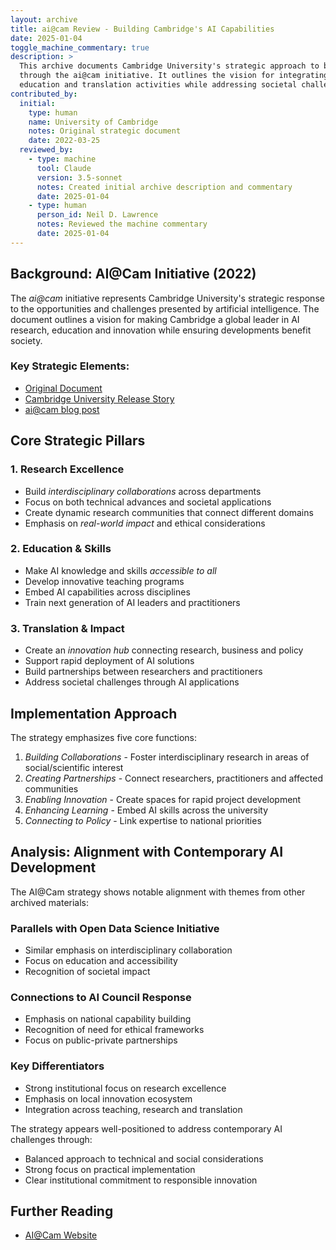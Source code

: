 ```yaml
---
layout: archive
title: ai@cam Review - Building Cambridge's AI Capabilities
date: 2025-01-04
toggle_machine_commentary: true
description: >
  This archive documents Cambridge University's strategic approach to building AI capabilities 
  through the ai@cam initiative. It outlines the vision for integrating AI across research,
  education and translation activities while addressing societal challenges and ethical concerns.
contributed_by:
  initial:
    type: human
    name: University of Cambridge
    notes: Original strategic document
    date: 2022-03-25
  reviewed_by:
    - type: machine
      tool: Claude
      version: 3.5-sonnet
      notes: Created initial archive description and commentary
      date: 2025-01-04
    - type: human
      person_id: Neil D. Lawrence
      notes: Reviewed the machine commentary
      date: 2025-01-04
---
```


<div class="machine-commentary" markdown="1">

## Background: AI@Cam Initiative (2022)

The *ai@cam* initiative represents Cambridge University's strategic response to the opportunities and challenges presented by artificial intelligence. The document outlines a vision for making Cambridge a global leader in AI research, education and innovation while ensuring developments benefit society.

### Key Strategic Elements:

- [Original Document](https://www.cam.ac.uk/system/files/aicam_review_april22.pdf)
- [Cambridge University Release Story](https://www.cam.ac.uk/stories/ai-at-cam)
- [ai@cam blog post](https://ai.cam.ac.uk/blog/ai-needs-to-serve-people-science-and-society)

## Core Strategic Pillars

### 1. Research Excellence

- Build *interdisciplinary collaborations* across departments
- Focus on both technical advances and societal applications
- Create dynamic research communities that connect different domains
- Emphasis on *real-world impact* and ethical considerations

### 2. Education & Skills

- Make AI knowledge and skills *accessible to all*
- Develop innovative teaching programs
- Embed AI capabilities across disciplines
- Train next generation of AI leaders and practitioners

### 3. Translation & Impact

- Create an *innovation hub* connecting research, business and policy
- Support rapid deployment of AI solutions
- Build partnerships between researchers and practitioners
- Address societal challenges through AI applications

## Implementation Approach

The strategy emphasizes five core functions:

1. *Building Collaborations* - Foster interdisciplinary research in areas of social/scientific interest
2. *Creating Partnerships* - Connect researchers, practitioners and affected communities
3. *Enabling Innovation* - Create spaces for rapid project development
4. *Enhancing Learning* - Embed AI skills across the university
5. *Connecting to Policy* - Link expertise to national priorities

## Analysis: Alignment with Contemporary AI Development

The AI@Cam strategy shows notable alignment with themes from other archived materials:

### Parallels with Open Data Science Initiative
- Similar emphasis on interdisciplinary collaboration
- Focus on education and accessibility
- Recognition of societal impact

### Connections to AI Council Response
- Emphasis on national capability building
- Recognition of need for ethical frameworks
- Focus on public-private partnerships

### Key Differentiators
- Strong institutional focus on research excellence
- Emphasis on local innovation ecosystem
- Integration across teaching, research and translation

The strategy appears well-positioned to address contemporary AI challenges through:
- Balanced approach to technical and social considerations
- Strong focus on practical implementation
- Clear institutional commitment to responsible innovation

## Further Reading

- [AI@Cam Website](https://ai.cam.ac.uk)

</div> 